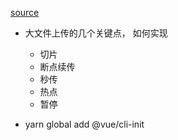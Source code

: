 [source](https://juejin.cn/post/6844904055819468808)

- 大文件上传的几个关键点， 如何实现
    - 切片
    - 断点续传
    - 秒传
    - 热点
    - 暂停

- yarn global add @vue/cli-init
